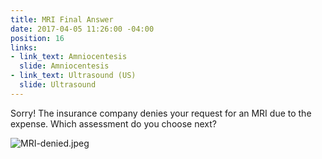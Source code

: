 ```yaml
---
title: MRI Final Answer
date: 2017-04-05 11:26:00 -04:00
position: 16
links:
- link_text: Amniocentesis
  slide: Amniocentesis
- link_text: Ultrasound (US)
  slide: Ultrasound
---
```


Sorry! The insurance company denies your request for an MRI due to the expense. Which assessment do you choose next?

![MRI-denied.jpeg](/uploads/MRI-denied.jpeg)